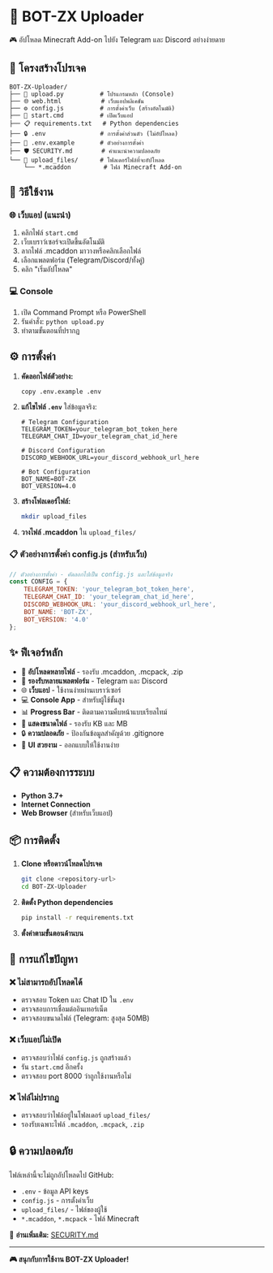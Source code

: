 # 🤖 BOT-ZX Uploader

🎮 อัปโหลด Minecraft Add-on ไปยัง Telegram และ Discord อย่างง่ายดาย

## 📁 โครงสร้างโปรเจค

```
BOT-ZX-Uploader/
├── 📄 upload.py          # โปรแกรมหลัก (Console)
├── 🌐 web.html           # เว็บแอปพลิเคชัน
├── ⚙️ config.js          # การตั้งค่าเว็บ (สร้างอัตโนมัติ)
├── 🚀 start.cmd          # เปิดเว็บแอป
├── 📋 requirements.txt   # Python dependencies
├── 🔒 .env               # การตั้งค่าส่วนตัว (ไม่อัปโหลด)
├── 📝 .env.example       # ตัวอย่างการตั้งค่า
├── 🛡️ SECURITY.md        # คำแนะนำความปลอดภัย
└── 📁 upload_files/      # โฟลเดอร์ไฟล์ที่จะอัปโหลด
    └── *.mcaddon         # ไฟล์ Minecraft Add-on
```

## 🚀 วิธีใช้งาน

### 🌐 เว็บแอป (แนะนำ)
1. คลิกไฟล์ `start.cmd` 
2. เว็บเบราว์เซอร์จะเปิดขึ้นอัตโนมัติ
3. ลากไฟล์ .mcaddon มาวางหรือคลิกเลือกไฟล์
4. เลือกแพลตฟอร์ม (Telegram/Discord/ทั้งคู่)
5. คลิก "เริ่มอัปโหลด"

### 💻 Console
1. เปิด Command Prompt หรือ PowerShell
2. รันคำสั่ง: `python upload.py`
3. ทำตามขั้นตอนที่ปรากฏ

## ⚙️ การตั้งค่า

1. **คัดลอกไฟล์ตัวอย่าง:**
   ```bash
   copy .env.example .env
   ```

2. **แก้ไขไฟล์ `.env`** ใส่ข้อมูลจริง:
   ```env
   # Telegram Configuration
   TELEGRAM_TOKEN=your_telegram_bot_token_here
   TELEGRAM_CHAT_ID=your_telegram_chat_id_here
   
   # Discord Configuration  
   DISCORD_WEBHOOK_URL=your_discord_webhook_url_here
   
   # Bot Configuration
   BOT_NAME=BOT-ZX
   BOT_VERSION=4.0
   ```

3. **สร้างโฟลเดอร์ไฟล์:**
   ```bash
   mkdir upload_files
   ```

4. **วางไฟล์ .mcaddon** ใน `upload_files/`

### 📋 ตัวอย่างการตั้งค่า config.js (สำหรับเว็บ)
```javascript
// ตัวอย่างการตั้งค่า - คัดลอกไปเป็น config.js และใส่ข้อมูลจริง
const CONFIG = {
    TELEGRAM_TOKEN: 'your_telegram_bot_token_here',
    TELEGRAM_CHAT_ID: 'your_telegram_chat_id_here', 
    DISCORD_WEBHOOK_URL: 'your_discord_webhook_url_here',
    BOT_NAME: 'BOT-ZX',
    BOT_VERSION: '4.0'
};
```

## ✨ ฟีเจอร์หลัก

- 🎯 **อัปโหลดหลายไฟล์** - รองรับ .mcaddon, .mcpack, .zip
- 📱 **รองรับหลายแพลตฟอร์ม** - Telegram และ Discord
- 🌐 **เว็บแอป** - ใช้งานง่ายผ่านเบราว์เซอร์
- 💻 **Console App** - สำหรับผู้ใช้ขั้นสูง
- 📊 **Progress Bar** - ติดตามความคืบหน้าแบบเรียลไทม์
- 📏 **แสดงขนาดไฟล์** - รองรับ KB และ MB
- 🔒 **ความปลอดภัย** - ป้องกันข้อมูลสำคัญด้วย .gitignore
- 🎨 **UI สวยงาม** - ออกแบบให้ใช้งานง่าย

## 📋 ความต้องการระบบ

- **Python 3.7+** 
- **Internet Connection**
- **Web Browser** (สำหรับเว็บแอป)

## 📦 การติดตั้ง

1. **Clone หรือดาวน์โหลดโปรเจค**
   ```bash
   git clone <repository-url>
   cd BOT-ZX-Uploader
   ```

2. **ติดตั้ง Python dependencies**
   ```bash
   pip install -r requirements.txt
   ```

3. **ตั้งค่าตามขั้นตอนด้านบน**

## 🔧 การแก้ไขปัญหา

### ❌ ไม่สามารถอัปโหลดได้
- ตรวจสอบ Token และ Chat ID ใน `.env`
- ตรวจสอบการเชื่อมต่ออินเทอร์เน็ต
- ตรวจสอบขนาดไฟล์ (Telegram: สูงสุด 50MB)

### ❌ เว็บแอปไม่เปิด
- ตรวจสอบว่าไฟล์ `config.js` ถูกสร้างแล้ว
- รัน `start.cmd` อีกครั้ง
- ตรวจสอบ port 8000 ว่าถูกใช้งานหรือไม่

### ❌ ไฟล์ไม่ปรากฏ
- ตรวจสอบว่าไฟล์อยู่ในโฟลเดอร์ `upload_files/`
- รองรับเฉพาะไฟล์ `.mcaddon`, `.mcpack`, `.zip`

## 🔒 ความปลอดภัย

ไฟล์เหล่านี้จะไม่ถูกอัปโหลดไป GitHub:
- `.env` - ข้อมูล API keys
- `config.js` - การตั้งค่าเว็บ  
- `upload_files/` - ไฟล์ของผู้ใช้
- `*.mcaddon`, `*.mcpack` - ไฟล์ Minecraft

📖 **อ่านเพิ่มเติม:** [SECURITY.md](SECURITY.md)

---
**🎮 สนุกกับการใช้งาน BOT-ZX Uploader!**